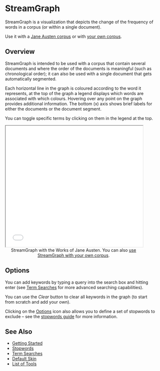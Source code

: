 # StreamGraph
	
StreamGraph is a visualization that depicts the change of the frequency of words in a corpus (or within a single document).

Use it with a <a href="../?view=StreamGraph&corpus=austen" target="_blank">Jane Austen corpus</a> or with <a href="../?view=StreamGraph" target="_blank">your own corpus</a>.


## Overview


StreamGraph is intended to be used with a corpus that contain several documents and where the order of the documents is meaningful (such as chronological order); it can also be used with a single document that gets automatically segmented.

Each horizontal line in the graph is coloured according to the word it represents, at the top of the graph a legend displays which words are associated with which colours. Hovering over any point on the graph provides additional information. The bottom (x) axis shows brief labels for either the documents or the document segment.

You can toggle specific terms by clicking on them in the legend at the top.

<iframe src="../tool/StreamGraph/?corpus=austen&subtitle=The+Works+of+Jane+Austen" style="width: 90%; height: 400px;"></iframe>
<div style="width: 90%; text-align: center; margin-bottom: 1em;">StreamGraph with the Works of Jane Austen. You can also <a href="../?view=StreamGraph" target="_blank">use StreamGraph with your own corpus</a>.</div>

## Options

You can add keywords by typing a query into the search box and hitting enter (see [Term Searches](#!/guide/search) for more advanced searching capabilities).

You can use the _Clear_ button to clear all keywords in the graph (to start from scratch and add your own).

Clicking on the [Options](#!/guide/options) icon also allows you to define a set of stopwords to exclude – see the [stopwords guide](#!/guide/stopwords) for more information.

## See Also

- [Getting Started](#!/guide/start)
- [Stopwords](#!/guide/stopwords)
- [Term Searches](#!/guide/search)
- [Default Skin](#!/guide/skins-section-default-skin)
- [List of Tools](#!/guide/tools)
